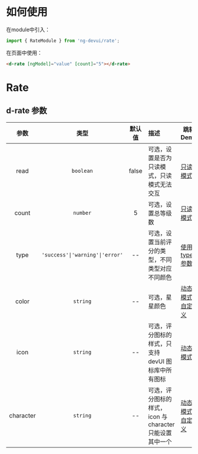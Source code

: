 # 如何使用
在module中引入：
```ts
import { RateModule } from 'ng-devui/rate';
```

在页面中使用：
```html
<d-rate [ngModel]="value" [count]="5"></d-rate>
```
# Rate

## d-rate 参数

|   参数    |              类型               | 默认值  | 描述                                                     | 跳转 Demo                                              |
| :-------: | :-----------------------------: | :---: | :------------------------------------------------------- | ------------------------------------------------------ |
|   read    |            `boolean`            | false | 可选，设置是否为只读模式，只读模式无法交互               | [只读模式](demo#read-only-mode)           |
|   count   |            `number`             |   5   | 可选，设置总等级数                                       | [只读模式](demo#read-only-mode)           |
|   type    | `'success'\|'warning'\|'error'` |  --   | 可选，设置当前评分的类型，不同类型对应不同颜色           | [使用type参数](demo#using-the-type-parameter) |
|   color   |            `string`             |  --   | 可选，星星颜色                                           | [动态模式-自定义](demo#dynamic-mode-Custom)      |
|   icon    |            `string`             |  --   | 可选，评分图标的样式，只支持 devUI 图标库中所有图标      | [动态模式](demo#dynamic-mode)             |
| character |            `string`             |  --   | 可选，评分图标的样式，icon 与 character 只能设置其中一个 | [动态模式-自定义](demo#dynamic-mode-Custom)      |
